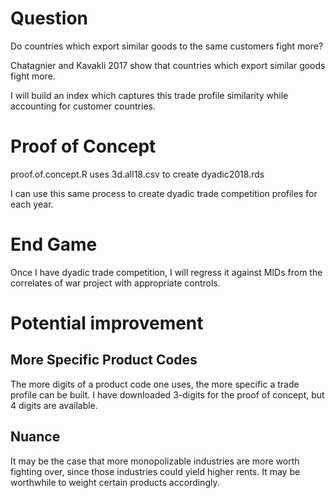 # Question
Do countries which export similar goods to the same customers fight more?

Chatagnier and Kavakli 2017 show that countries which export similar goods fight more.

I will build an index which captures this trade profile similarity while accounting for customer countries.

# Proof of Concept
proof.of.concept.R uses 3d.all18.csv to create dyadic2018.rds

I can use this same process to create dyadic trade competition profiles for each year.

# End Game
Once I have dyadic trade competition, I will regress it against MIDs from the correlates of war project with appropriate controls.

# Potential improvement
## More Specific Product Codes
The more digits of a product code one uses, the more specific a trade profile can be built. I have downloaded 3-digits for the proof of concept, but 4 digits are available.

## Nuance
It may be the case that more monopolizable industries are more worth fighting over, since those industries could yield higher rents. It may be worthwhile to weight certain products accordingly.